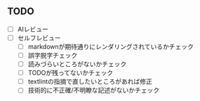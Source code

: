 ## TODO
- [ ] AIレビュー
- [ ] セルフレビュー
	- [ ] markdownが期待通りにレンダリングされているかチェック
	- [ ] 誤字脱字チェック
	- [ ] 読みづらいところがないかチェック
	- [ ] TODOが残ってないかチェック
	- [ ] textlintの指摘で直したいところがあれば修正
	- [ ] 技術的に不正確/不明瞭な記述がないかチェック

<!-- AIレビュー用プロンプト

以下の文章を次の観点でレビューしてください。
- 誤字脱字がないか
- 固有名詞を間違えていないか
- 読みづらい箇所がないか
```md

```

-->
